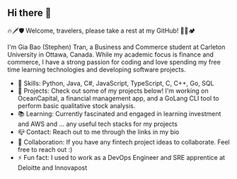 ## Hi there 👋

🔥🗡️🛡️ Welcome, travelers, please take a rest at my GitHub! 🍖🥘🏕️

I'm Gia Bao (Stephen) Tran, a Business and Commerce student at Carleton University in Ottawa, Canada. While my academic focus is finance and commerce, I have a strong passion for coding and love spending my free time learning technologies and developing software projects.

- 🏰 Skills: Python, Java, C#, JavaScript, TypeScript, C, C++, Go, SQL
- 🏅 Projects: Check out some of my projects below! I'm working on OceanCapital, a financial management app, and a GoLang CLI tool to perform basic qualitative stock analysis.
- 📚 Learning: Currently fascinated and engaged in learning investment and AWS and ... any useful tech stacks for my projects
- 📪 Contact: Reach out to me through the links in my bio
- 🤝 Collaboration: If you have any fintech project ideas to collaborate. Feel free to reach out :)
- ⚡ Fun fact: I used to work as a DevOps Engineer and SRE apprentice at Deloitte and Innovapost
